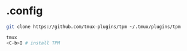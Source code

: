.config
=======

```sh
git clone https://github.com/tmux-plugins/tpm ~/.tmux/plugins/tpm
```

```sh
tmux
<C-b>I # install TPM
```
